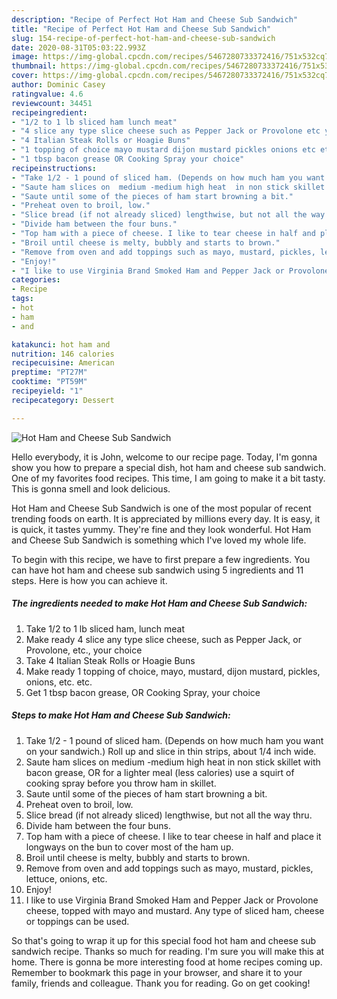 ```yaml
---
description: "Recipe of Perfect Hot Ham and Cheese Sub Sandwich"
title: "Recipe of Perfect Hot Ham and Cheese Sub Sandwich"
slug: 154-recipe-of-perfect-hot-ham-and-cheese-sub-sandwich
date: 2020-08-31T05:03:22.993Z
image: https://img-global.cpcdn.com/recipes/5467280733372416/751x532cq70/hot-ham-and-cheese-sub-sandwich-recipe-main-photo.jpg
thumbnail: https://img-global.cpcdn.com/recipes/5467280733372416/751x532cq70/hot-ham-and-cheese-sub-sandwich-recipe-main-photo.jpg
cover: https://img-global.cpcdn.com/recipes/5467280733372416/751x532cq70/hot-ham-and-cheese-sub-sandwich-recipe-main-photo.jpg
author: Dominic Casey
ratingvalue: 4.6
reviewcount: 34451
recipeingredient:
- "1/2 to 1 lb sliced ham lunch meat"
- "4 slice any type slice cheese such as Pepper Jack or Provolone etc your choice"
- "4 Italian Steak Rolls or Hoagie Buns"
- "1 topping of choice mayo mustard dijon mustard pickles onions etc etc"
- "1 tbsp bacon grease OR Cooking Spray your choice"
recipeinstructions:
- "Take 1/2 - 1 pound of sliced ham. (Depends on how much ham you want on your sandwich.)  Roll up and slice in thin strips, about 1/4 inch wide."
- "Saute ham slices on  medium -medium high heat  in non stick skillet with bacon grease, OR for a lighter meal (less calories) use a squirt of cooking spray before you throw ham in skillet."
- "Saute until some of the pieces of ham start browning a bit."
- "Preheat oven to broil, low."
- "Slice bread (if not already sliced) lengthwise, but not all the way thru."
- "Divide ham between the four buns."
- "Top ham with a piece of cheese. I like to tear cheese in half and place it longways on the bun to cover most of the ham up."
- "Broil until cheese is melty, bubbly and starts to brown."
- "Remove from oven and add toppings such as mayo, mustard, pickles, lettuce, onions, etc."
- "Enjoy!"
- "I like to use Virginia Brand Smoked Ham and Pepper Jack or Provolone cheese, topped with mayo and mustard.  Any type of sliced ham, cheese  or toppings can be used."
categories:
- Recipe
tags:
- hot
- ham
- and

katakunci: hot ham and 
nutrition: 146 calories
recipecuisine: American
preptime: "PT27M"
cooktime: "PT59M"
recipeyield: "1"
recipecategory: Dessert

---
```



![Hot Ham and Cheese Sub Sandwich](https://img-global.cpcdn.com/recipes/5467280733372416/751x532cq70/hot-ham-and-cheese-sub-sandwich-recipe-main-photo.jpg)

Hello everybody, it is John, welcome to our recipe page. Today, I'm gonna show you how to prepare a special dish, hot ham and cheese sub sandwich. One of my favorites food recipes. This time, I am going to make it a bit tasty. This is gonna smell and look delicious.

Hot Ham and Cheese Sub Sandwich is one of the most popular of recent trending foods on earth. It is appreciated by millions every day. It is easy, it is quick, it tastes yummy. They're fine and they look wonderful. Hot Ham and Cheese Sub Sandwich is something which I've loved my whole life.




To begin with this recipe, we have to first prepare a few ingredients. You can have hot ham and cheese sub sandwich using 5 ingredients and 11 steps. Here is how you can achieve it.

<!--inarticleads1-->

##### The ingredients needed to make Hot Ham and Cheese Sub Sandwich:

1. Take 1/2 to 1 lb sliced ham, lunch meat
1. Make ready 4 slice any type slice cheese, such as Pepper Jack, or Provolone, etc., your choice
1. Take 4 Italian Steak Rolls or Hoagie Buns
1. Make ready 1 topping of choice, mayo, mustard, dijon mustard, pickles, onions, etc. etc.
1. Get 1 tbsp bacon grease, OR Cooking Spray, your choice




<!--inarticleads2-->

##### Steps to make Hot Ham and Cheese Sub Sandwich:

1. Take 1/2 - 1 pound of sliced ham. (Depends on how much ham you want on your sandwich.)  Roll up and slice in thin strips, about 1/4 inch wide.
1. Saute ham slices on  medium -medium high heat  in non stick skillet with bacon grease, OR for a lighter meal (less calories) use a squirt of cooking spray before you throw ham in skillet.
1. Saute until some of the pieces of ham start browning a bit.
1. Preheat oven to broil, low.
1. Slice bread (if not already sliced) lengthwise, but not all the way thru.
1. Divide ham between the four buns.
1. Top ham with a piece of cheese. I like to tear cheese in half and place it longways on the bun to cover most of the ham up.
1. Broil until cheese is melty, bubbly and starts to brown.
1. Remove from oven and add toppings such as mayo, mustard, pickles, lettuce, onions, etc.
1. Enjoy!
1. I like to use Virginia Brand Smoked Ham and Pepper Jack or Provolone cheese, topped with mayo and mustard.  Any type of sliced ham, cheese  or toppings can be used.




So that's going to wrap it up for this special food hot ham and cheese sub sandwich recipe. Thanks so much for reading. I'm sure you will make this at home. There is gonna be more interesting food at home recipes coming up. Remember to bookmark this page in your browser, and share it to your family, friends and colleague. Thank you for reading. Go on get cooking!
